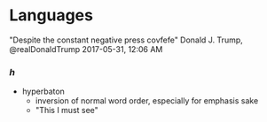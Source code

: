 # Languages

"Despite the constant negative press covfefe"
Donald J. Trump, @realDonaldTrump
2017-05-31, 12:06 AM

### _h_

- hyperbaton
	- inversion of normal word order, especially for emphasis sake
	- "This I must see"
